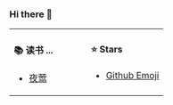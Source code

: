 ### Hi there 👋

<!--
**zmendax/zmendax** is a ✨ _special_ ✨ repository because its `README.md` (this file) appears on your GitHub profile.

Here are some ideas to get you started:

- 🔭 I’m currently working on ...
- 🌱 I’m currently learning ...
- 👯 I’m looking to collaborate on ...
- 🤔 I’m looking for help with ...
- 💬 Ask me about ...
- 📫 How to reach me: ...
- 😄 Pronouns: ...
- ⚡ Fun fact: ...
-->

<table>
<tr>
<td valign="top" width="50%">
	
#### :books: 读书 ...
			
- <a href="https://book.douban.com/subject/26905360/" target="_blank">夜莺</a>
			
</td>
<td valign="top" width="50%">
	
#### :star: Stars
		
- <a href="https://gist.github.com/rxaviers/7360908" target="_blank">Github Emoji</a>
			
</td>
</tr>
</table>

